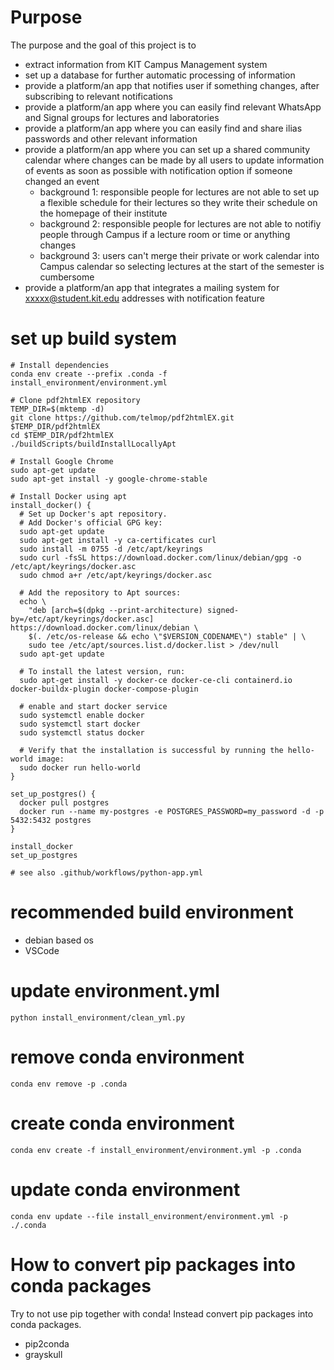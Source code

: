 # Purpose
The purpose and the goal of this project is to
- extract information from KIT Campus Management system
- set up a database for further automatic processing of information
- provide a platform/an app that notifies user if something changes, after subscribing to relevant notifications
- provide a platform/an app where you can easily find relevant WhatsApp and Signal groups for lectures and laboratories
- provide a platform/an app where you can easily find and share ilias passwords and other relevant information
- provide a platform/an app where you can set up a shared community calendar where changes can be made by all users to update information of events as soon as possible with notification option if someone changed an event
  - background 1: responsible people for lectures are not able to set up a flexible schedule for their lectures so they write their schedule on the homepage of their institute
  - background 2: responsible people for lectures are not able to notifiy people through Campus if a lecture room or time or anything changes
  - background 3: users can't merge their private or work calendar into Campus calendar so selecting lectures at the start of the semester is cumbersome
- provide a platform/an app that integrates a mailing system for xxxxx@student.kit.edu addresses with notification feature

# set up build system
```
# Install dependencies
conda env create --prefix .conda -f install_environment/environment.yml

# Clone pdf2htmlEX repository
TEMP_DIR=$(mktemp -d)
git clone https://github.com/telmop/pdf2htmlEX.git $TEMP_DIR/pdf2htmlEX
cd $TEMP_DIR/pdf2htmlEX
./buildScripts/buildInstallLocallyApt

# Install Google Chrome
sudo apt-get update
sudo apt-get install -y google-chrome-stable

# Install Docker using apt
install_docker() {
  # Set up Docker's apt repository.
  # Add Docker's official GPG key:
  sudo apt-get update
  sudo apt-get install -y ca-certificates curl
  sudo install -m 0755 -d /etc/apt/keyrings
  sudo curl -fsSL https://download.docker.com/linux/debian/gpg -o /etc/apt/keyrings/docker.asc
  sudo chmod a+r /etc/apt/keyrings/docker.asc

  # Add the repository to Apt sources:
  echo \
    "deb [arch=$(dpkg --print-architecture) signed-by=/etc/apt/keyrings/docker.asc] https://download.docker.com/linux/debian \
    $(. /etc/os-release && echo \"$VERSION_CODENAME\") stable" | \
    sudo tee /etc/apt/sources.list.d/docker.list > /dev/null
  sudo apt-get update

  # To install the latest version, run:
  sudo apt-get install -y docker-ce docker-ce-cli containerd.io docker-buildx-plugin docker-compose-plugin

  # enable and start docker service
  sudo systemctl enable docker
  sudo systemctl start docker
  sudo systemctl status docker

  # Verify that the installation is successful by running the hello-world image:
  sudo docker run hello-world
}

set_up_postgres() {
  docker pull postgres
  docker run --name my-postgres -e POSTGRES_PASSWORD=my_password -d -p 5432:5432 postgres
}

install_docker
set_up_postgres

# see also .github/workflows/python-app.yml
```

# recommended build environment
- debian based os
- VSCode

# update environment.yml
```
python install_environment/clean_yml.py
```

# remove conda environment
```
conda env remove -p .conda
```

# create conda environment
```
conda env create -f install_environment/environment.yml -p .conda
```

# update conda environment
```
conda env update --file install_environment/environment.yml -p ./.conda
```

# How to convert pip packages into conda packages
Try to not use pip together with conda!
Instead convert pip packages into conda packages.
- pip2conda
- grayskull